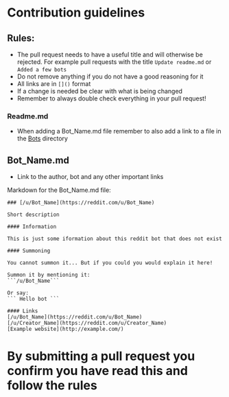 # Contribution guidelines

## Rules:
* The pull request needs to have a useful title and will otherwise be rejected. For example pull requests with the title ``` Update readme.md ``` or ``` Added a few bots ```
* Do not remove anything if you do not have a good reasoning for it
* All links are in ``` []() ``` format
* If a change is needed be clear with what is being changed
* Remember to always double check everything in your pull request!

### Readme.md
* When adding a Bot_Name.md file remember to also add a link to a file in the [Bots](/Bots/) directory

## Bot_Name.md
* Link to the author, bot and any other important links

Markdown for the Bot_Name.md file: 
```
### [/u/Bot_Name](https://reddit.com/u/Bot_Name)

Short description

#### Information

This is just some iformation about this reddit bot that does not exist

#### Summoning

You cannot summon it... But if you could you would explain it here!

Summon it by mentioning it: 
```/u/Bot_Name```

Or say:
``` Hello bot ```

#### Links
[/u/Bot_Name](https://reddit.com/u/Bot_Name)
[/u/Creator_Name](https://reddit.com/u/Creator_Name)
[Example website](http://example.com/)
```
# By submitting a pull request you confirm you have read this and follow the rules
